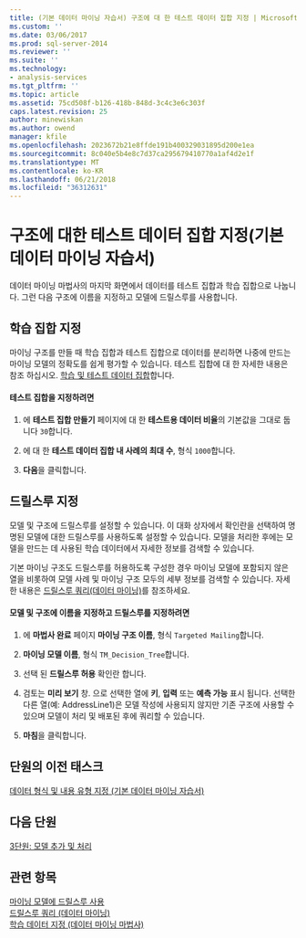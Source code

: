 ```yaml
---
title: (기본 데이터 마이닝 자습서) 구조에 대 한 테스트 데이터 집합 지정 | Microsoft Docs
ms.custom: ''
ms.date: 03/06/2017
ms.prod: sql-server-2014
ms.reviewer: ''
ms.suite: ''
ms.technology:
- analysis-services
ms.tgt_pltfrm: ''
ms.topic: article
ms.assetid: 75cd508f-b126-418b-848d-3c4c3e6c303f
caps.latest.revision: 25
author: minewiskan
ms.author: owend
manager: kfile
ms.openlocfilehash: 2023672b21e8ffde191b400329031895d200e1ea
ms.sourcegitcommit: 8c040e5b4e8c7d37ca295679410770a1af4d2e1f
ms.translationtype: MT
ms.contentlocale: ko-KR
ms.lasthandoff: 06/21/2018
ms.locfileid: "36312631"
---
```

# <a name="specifying-a-testing-data-set-for-the-structure-basic-data-mining-tutorial"></a>구조에 대한 테스트 데이터 집합 지정(기본 데이터 마이닝 자습서)
  데이터 마이닝 마법사의 마지막 화면에서 데이터를 테스트 집합과 학습 집합으로 나눕니다. 그런 다음 구조에 이름을 지정하고 모델에 드릴스루를 사용합니다.  
  
## <a name="specifying-a-testing-set"></a>학습 집합 지정  
 마이닝 구조를 만들 때 학습 집합과 테스트 집합으로 데이터를 분리하면 나중에 만드는 마이닝 모델의 정확도를 쉽게 평가할 수 있습니다. 테스트 집합에 대 한 자세한 내용은 참조 하십시오. [학습 및 테스트 데이터 집합](../../2014/analysis-services/data-mining/training-and-testing-data-sets.md)합니다.  
  
#### <a name="to-specify-the-testing-set"></a>테스트 집합을 지정하려면  
  
1.  에 **테스트 집합 만들기** 페이지에 대 한 **테스트용 데이터 비율**의 기본값을 그대로 둡니다 `30`합니다.  
  
2.  에 대 한 **테스트 데이터 집합 내 사례의 최대 수**, 형식 `1000`합니다.  
  
3.  **다음**을 클릭합니다.  
  
## <a name="specifying-drillthrough"></a>드릴스루 지정  
 모델 및 구조에 드릴스루를 설정할 수 있습니다. 이 대화 상자에서 확인란을 선택하여 명명된 모델에 대한 드릴스루를 사용하도록 설정할 수 있습니다. 모델을 처리한 후에는 모델을 만드는 데 사용된 학습 데이터에서 자세한 정보를 검색할 수 있습니다.  
  
 기본 마이닝 구조도 드릴스루를 허용하도록 구성한 경우 마이닝 모델에 포함되지 않은 열을 비롯하여 모델 사례 및 마이닝 구조 모두의 세부 정보를 검색할 수 있습니다. 자세한 내용은 [드릴스루 쿼리&#40;데이터 마이닝&#41;](../../2014/analysis-services/data-mining/drillthrough-queries-data-mining.md)를 참조하세요.  
  
#### <a name="to-name-the-model-and-structure-and-specify-drillthrough"></a>모델 및 구조에 이름을 지정하고 드릴스루를 지정하려면  
  
1.  에 **마법사 완료** 페이지 **마이닝 구조 이름**, 형식 `Targeted Mailing`합니다.  
  
2.  **마이닝 모델 이름**, 형식 `TM_Decision_Tree`합니다.  
  
3.  선택 된 **드릴스루 허용** 확인란 합니다.  
  
4.  검토는 **미리 보기** 창. 으로 선택한 열에 **키**, **입력** 또는 **예측 가능** 표시 됩니다. 선택한 다른 열(예: AddressLine1)은 모델 작성에 사용되지 않지만 기존 구조에 사용할 수 있으며 모델이 처리 및 배포된 후에 쿼리할 수 있습니다.  
  
5.  **마침**을 클릭합니다.  
  
## <a name="previous-task-in-lesson"></a>단원의 이전 태스크  
 [데이터 형식 및 내용 유형 지정 &#40;기본 데이터 마이닝 자습서&#41;](../../2014/tutorials/specifying-the-data-type-and-content-type-basic-data-mining-tutorial.md)  
  
## <a name="next-lesson"></a>다음 단원  
 [3단원: 모델 추가 및 처리](../../2014/tutorials/lesson-3-adding-and-processing-models.md)  
  
## <a name="see-also"></a>관련 항목  
 [마이닝 모델에 드릴스루 사용](../../2014/analysis-services/data-mining/enable-drillthrough-for-a-mining-model.md)   
 [드릴스루 쿼리 &#40;데이터 마이닝&#41;](../../2014/analysis-services/data-mining/drillthrough-queries-data-mining.md)   
 [학습 데이터 지정 &#40;데이터 마이닝 마법사&#41;](../../2014/analysis-services/specify-the-training-data-data-mining-wizard.md)  
  
  